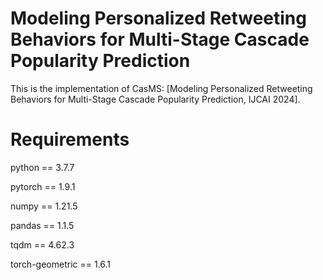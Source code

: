 # Modeling Personalized Retweeting Behaviors for Multi-Stage Cascade Popularity Prediction
This is the implementation of CasMS: [Modeling Personalized Retweeting Behaviors for Multi-Stage Cascade Popularity Prediction, IJCAI 2024].

# Requirements
python == 3.7.7

pytorch == 1.9.1

numpy == 1.21.5

pandas == 1.1.5

tqdm == 4.62.3

torch-geometric == 1.6.1
